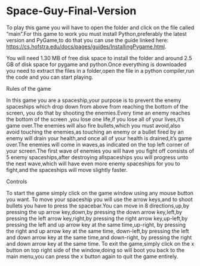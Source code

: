 # Space-Guy-Final-Version
To play this game you will have to open the folder and click on the file called “main”.For this game to
work you must install Python,preferably the latest version and PyGame,to do that you can use the guide
linked here: https://cs.hofstra.edu/docs/pages/guides/InstallingPygame.html.


You will need 1.30 MB of free disk space to install the folder and around 2.5 GB of disk space for pygame
and python.Once everything is downloaded you need to extract the files in a folder,open the file in a
python compiler,run the code and you can start playing.


Rules of the game

In this game you are a spaceship,your purpose is to prevent the enemy spaceships which drop down
from above from reaching the bottom of the screen, you do that by shooting the enemies.Every time an
enemy reaches the bottom of the screen ,you lose one life,if you lose all of your lives,it’s game over.The
enemies will also fire bullets,which you must avoid,also avoid touching the enemies,as touching an
enemy or a bullet fired by an enemy will drain your health,and once all of your health is drained,it’s
game over.The enemies will come in waves,as indicated on the top left corner of your screen.The first
wave of enemies you will have you fight off consists of 5 enemy spaceships,after destroying allspaceships you will progress unto the next wave,which will have even more enemy spaceships for you to
fight,and the spaceships will move slightly faster.


Controls

To start the game simply click on the game window using any mouse button you want.
To move your spaceship you will use the arrow keys,and to shoot bullets you have to press the
spacebar.You can move in 8 directions,up,by pressing the up arrow key,down,by pressing the down
arrow key,left,by pressing the left arrow key,right,by pressing the right arrow key,up-left,by pressing the
left and up arrow key at the same time,up-right, by pressing the right and up arrow key at the same
time, down-left,by pressing the left and down arrow key at the same time,and down-right, by pressing
the right and down arrow key at the same time.
To exit the game,simply click on the x button on top right side of the window,doing so will boot you back
to the main menu,you can press the x button again to quit the game entirely.
